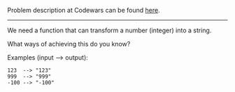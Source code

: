 Problem description at Codewars can be found [here](https://www.codewars.com/kata/5265326f5fda8eb1160004c8/train/python).

-------------

We need a function that can transform a number (integer) into a string.

What ways of achieving this do you know?

Examples (input --> output):
```
123  --> "123"
999  --> "999"
-100 --> "-100"
```

